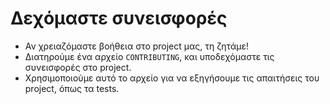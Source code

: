 # Δεχόμαστε συνεισφορές

- Αν χρειαζόμαστε βοήθεια στο project μας, τη ζητάμε!
- Διατηρούμε ένα αρχείο `CONTRIBUTING`, και υποδεχόμαστε τις συνεισφορές στο project.
- Χρησιμοποιούμε αυτό το αρχείο για να εξηγήσουμε τις απαιτήσεις του project, όπως τα tests.
